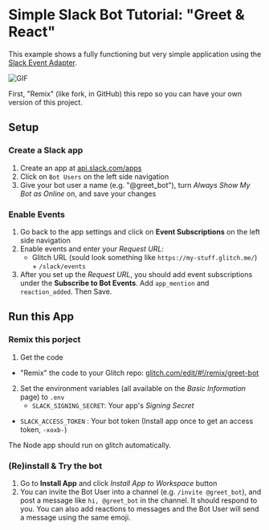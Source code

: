 # Simple Slack Bot Tutorial: "Greet & React" 

This example shows a fully functioning but very simple application using the
[Slack Event Adapter](https://github.com/slackapi/node-slack-events-api).

![GIF](https://cdn.glitch.com/da97701b-09c2-4736-8e53-5d178a5de7b6%2Fgreet-bot.gif?1538001872223)

First, "Remix" (like fork, in GitHub) this repo so you can have your own version of this project.

## Setup

### Create a Slack app
1. Create an app at [api.slack.com/apps](https://api.slack.com/apps)
2. Click on `Bot Users` on the left side navigation
3. Give your bot user a name (e.g. "@greet_bot"), turn _Always Show My Bot as Online_ on, and save your
changes

### Enable Events
1. Go back to the app settings and click on **Event Subscriptions** on the left side navigation
2. Enable events and enter your _Request URL_:
	- Glitch URL (sould look something like `https://my-stuff.glitch.me/`) + `/slack/events`
3. After you set up the _Request URL_, you should add event subscriptions under the **Subscribe to Bot Events**. Add `app_mention` and `reaction_added`. Then Save.



## Run this App

### Remix this porject

1. Get the code
  - "Remix" the code to your Glitch repo:
	[glitch.com/edit/#!/remix/greet-bot](https://glitch.com/edit/#!/remix/greet-bot)
2. Set the environment variables (all available on the *Basic Information* page) to `.env` 
	- `SLACK_SIGNING_SECRET`: Your app's _Signing Secret_
  - `SLACK_ACCESS_TOKEN` : Your bot token (Install app once to get an access token, `-xoxb-`)

The Node app should run on glitch automatically.


### (Re)install & Try the bot

1. Go to **Install App** and click _Install App to Workspace_ button
2. You can invite the Bot User into a channel (e.g. `/invite @greet_bot`), and post a message like `hi, @greet_bot` in the channel. It should respond to you. You can also add reactions to messages and the Bot User will send a message using the same emoji.